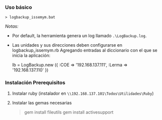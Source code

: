 ### Uso básico

    > logbackup_issemym.bat

*Notas:*
* Por default, la herramienta genera un log llamado `.\LogBackup.log`.
* Las unidades y sus direcciones deben configurarse en logbackup_issemym.rb
  Agregando entradas al diccionario con el que se inicia la aplicación:

    lb = LogBackup.new ({
      :COE   => '192.168.137.111',
      :Lerma => '192.168.137.110'
    })

### Instalación Prerequisitos

1. Instalar ruby (instalador en `\\192.168.137.101\Todos\Utilidades\Ruby`)
2. Instalar las gemas necesarias

   > gem install fileutils
   > gem install activesupport


